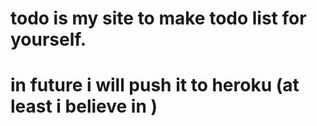 # todo is my site to make todo list for yourself. 
# in future i will push it to heroku (at least i believe in )
